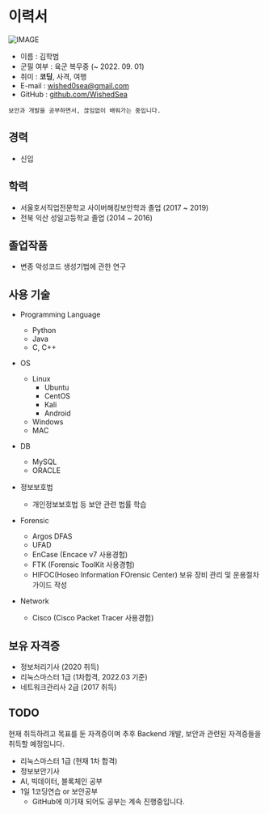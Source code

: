 # 이력서

![IMAGE]()

- 이름 : 김학범
- 군필 여부 : 육군 복무중 (~ 2022. 09. 01)
- 취미 : **코딩**, 사격, 여행
- E-mail : wished0sea@gmail.com
- GitHub : [github.com/WishedSea](https://www.github.com/WishedSea)
```
보안과 개발을 공부하면서, 끊임없이 배워가는 중입니다.
```

## 경력
- 신입

## 학력
- 서울호서직업전문학교 사이버해킹보안학과 졸업 (2017 ~ 2019)
- 전북 익산 성일고등학교 졸업 (2014 ~ 2016)

## 졸업작품
- 변종 악성코드 생성기법에 관한 연구

## 사용 기술
- Programming Language
  - Python
  - Java
  - C, C++

- OS
  - Linux
    - Ubuntu
    - CentOS
    - Kali
    - Android
  - Windows
  - MAC

- DB
  - MySQL
  - ORACLE

- 정보보호법
  - 개인정보보호법 등 보안 관련 법률 학습

- Forensic
  - Argos DFAS
  - UFAD
  - EnCase (Encace v7 사용경험)
  - FTK (Forensic ToolKit 사용경험)
  - HIFOC(Hoseo Information FOrensic Center) 보유 장비 관리 및 운용절차 가이드 작성

- Network
  - Cisco (Cisco Packet Tracer 사용경험)

## 보유 자격증
- 정보처리기사 (2020 취득)
- 리눅스마스터 1급 (1차합격, 2022.03 기준)
- 네트워크관리사 2급 (2017 취득)

## TODO
현재 취득하려고 목표를 둔 자격증이며 추후 Backend 개발, 보안과 관련된 자격증들을 취득할 예정입니다.
- 리눅스마스터 1급 (현재 1차 합격)
- 정보보안기사
- AI, 빅데이터, 블록체인 공부
- 1일 1코딩연습 or 보안공부
  - GitHub에 미기재 되어도 공부는 계속 진행중입니다.
